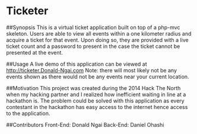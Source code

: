 # Ticketer
##Synopsis
This is a virtual ticket application built on top of a php-mvc skeleton. Users are able to view all events within a one kilometer radius and acquire a ticket for that event. Upon doing so, they are provided with a live ticket count and a password to present in the case the ticket cannot be presented at the event.

##Usage
A live demo of this application can be viewed at http://ticketer.Donald-Ngai.com
Note: there will most likely not be any events shown as there would not be any events near your current location.

##Motivation
This project was created during the 2014 Hack The North when my hacking partner and I realized how inefficient waiting in line at a hackathon is. The problem could be solved with this application as every contestant in the hackathon has easy access to the internet hence access to the application.

##Contributors
Front-End: Donald Ngai
Back-End: Daniel Ohashi

